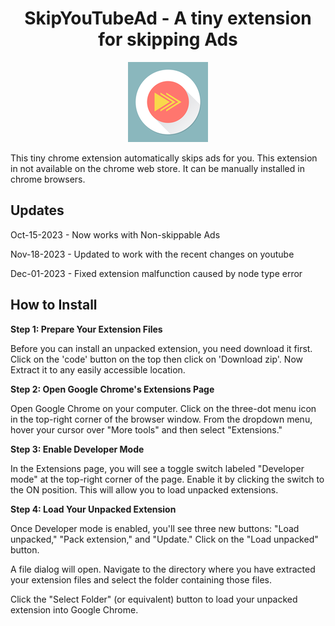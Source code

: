 <h1 align="center">SkipYouTubeAd - A tiny extension for skipping Ads</h1>

<p align="center"><img  src="images/icon128.png" alt="Image by rawpixel.com on Freepik"></p>
This tiny chrome extension automatically skips ads for you. This extension in not available on the chrome web store. It can be manually installed in chrome browsers.

## Updates

Oct-15-2023 - Now works with Non-skippable Ads

Nov-18-2023 - Updated to work with the recent changes on youtube

Dec-01-2023 - Fixed extension malfunction caused by node type error

## How to Install

**Step 1: Prepare Your Extension Files**

Before you can install an unpacked extension, you need download it first. Click on the 'code' button on the top then click on 'Download zip'. Now Extract it to any easily accessible location.

**Step 2: Open Google Chrome's Extensions Page**

Open Google Chrome on your computer.
Click on the three-dot menu icon in the top-right corner of the browser window.
From the dropdown menu, hover your cursor over "More tools" and then select "Extensions."

**Step 3: Enable Developer Mode**

In the Extensions page, you will see a toggle switch labeled "Developer mode" at the top-right corner of the page. Enable it by clicking the switch to the ON position. This will allow you to load unpacked extensions.

**Step 4: Load Your Unpacked Extension**

Once Developer mode is enabled, you'll see three new buttons: "Load unpacked," "Pack extension," and "Update." Click on the "Load unpacked" button.

A file dialog will open. Navigate to the directory where you have extracted your extension files and select the folder containing those files.

Click the "Select Folder" (or equivalent) button to load your unpacked extension into Google Chrome.
